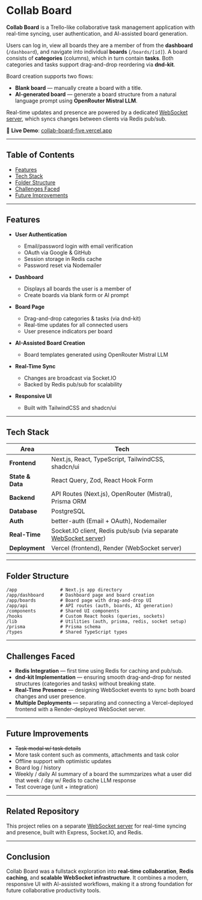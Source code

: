 # Collab Board

**Collab Board** is a Trello-like collaborative task management application with real-time syncing, user authentication, and AI-assisted board generation.

Users can log in, view all boards they are a member of from the **dashboard** (`/dashboard`), and navigate into individual **boards** (`/boards/[id]`).
A board consists of **categories** (columns), which in turn contain **tasks**. Both categories and tasks support drag-and-drop reordering via **dnd-kit**.

Board creation supports two flows:

* **Blank board** — manually create a board with a title.
* **AI-generated board** — generate a board structure from a natural language prompt using **OpenRouter Mistral LLM**.

Real-time updates and presence are powered by a dedicated [WebSocket server](https://github.com/milljo3/collab-board-websocket-server), which syncs changes between clients via Redis pub/sub.

🔗 **Live Demo**: [collab-board-five.vercel.app](https://collab-board-five.vercel.app)

---

## Table of Contents

* [Features](#features)
* [Tech Stack](#tech-stack)
* [Folder Structure](#folder-structure)
* [Challenges Faced](#challenges-faced)
* [Future Improvements](#future-improvements)

---

## Features

* **User Authentication**

  * Email/password login with email verification
  * OAuth via Google & GitHub
  * Session storage in Redis cache
  * Password reset via Nodemailer
* **Dashboard**

  * Displays all boards the user is a member of
  * Create boards via blank form or AI prompt
* **Board Page**

  * Drag-and-drop categories & tasks (via dnd-kit)
  * Real-time updates for all connected users
  * User presence indicators per board
* **AI-Assisted Board Creation**

  * Board templates generated using OpenRouter Mistral LLM
* **Real-Time Sync**

  * Changes are broadcast via Socket.IO
  * Backed by Redis pub/sub for scalability
* **Responsive UI**

  * Built with TailwindCSS and shadcn/ui

---

## Tech Stack

| Area             | Tech                                                                                      |
| ---------------- | ----------------------------------------------------------------------------------------- |
| **Frontend**     | Next.js, React, TypeScript, TailwindCSS, shadcn/ui                                        |
| **State & Data** | React Query, Zod, React Hook Form                                                         |
| **Backend**      | API Routes (Next.js), OpenRouter (Mistral), Prisma ORM                                    |
| **Database**     | PostgreSQL                                                                                |
| **Auth**         | better-auth (Email + OAuth), Nodemailer                                                   |
| **Real-Time**    | Socket.IO client, Redis pub/sub (via separate [WebSocket server](https://github.com/milljo3/collab-board-websocket-server)) |
| **Deployment**   | Vercel (frontend), Render (WebSocket server)                                              |

---

## Folder Structure

```
/app                # Next.js app directory
/app/dashboard      # Dashboard page and board creation
/app/boards         # Board page with drag-and-drop UI
/app/api            # API routes (auth, boards, AI generation)
/components         # Shared UI components
/hooks              # Custom React hooks (queries, sockets)
/lib                # Utilities (auth, prisma, redis, socket setup)
/prisma             # Prisma schema
/types              # Shared TypeScript types
```

---

## Challenges Faced

* **Redis Integration** — first time using Redis for caching and pub/sub.
* **dnd-kit Implementation** — ensuring smooth drag-and-drop for nested structures (categories and tasks) without breaking state.
* **Real-Time Presence** — designing WebSocket events to sync both board changes and user presence.
* **Multiple Deployments** — separating and connecting a Vercel-deployed frontend with a Render-deployed WebSocket server.

---

## Future Improvements

* ~~Task modal w/ task details~~
* More task content such as comments, attachments and task color
* Offline support with optimistic updates
* Board log / history
* Weekly / daily AI summary of a board the summzarizes what a user did that week / day w/ Redis to cache LLM response
* Test coverage (unit + integration)

---

## Related Repository

This project relies on a separate [WebSocket server](https://github.com/milljo3/collab-board-websocket-server) for real-time syncing and presence, built with Express, Socket.IO, and Redis.

---

## Conclusion

Collab Board was a fullstack exploration into **real-time collaboration**, **Redis caching**, and **scalable WebSocket infrastructure**.
It combines a modern, responsive UI with AI-assisted workflows, making it a strong foundation for future collaborative productivity tools.
